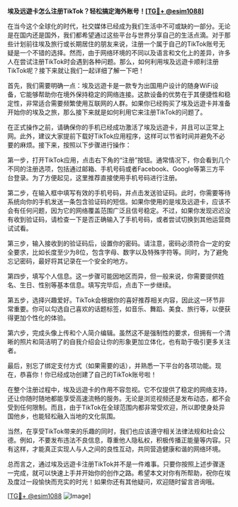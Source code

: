 **埃及远遊卡怎么注册TikTok？轻松搞定海外账号！[[TG💪+ @esim1088](https://t.me/s/esim1088)]**

在当今这个全球化的时代，社交媒体已经成为我们生活中不可或缺的一部分。无论是在国内还是国外，我们都希望通过这些平台与世界分享自己的生活点滴。对于那些计划前往埃及旅行或长期居住的朋友来说，注册一个属于自己的TikTok账号无疑是一个不错的选择。然而，由于网络环境的不同以及语言和文化上的差异，许多人在尝试注册TikTok时会遇到各种问题。那么，如何利用埃及远遊卡顺利注册TikTok呢？接下来就让我们一起详细了解一下吧！

首先，我们需要明确一点：埃及远遊卡是一款专为出国用户设计的随身WiFi设备，它能够帮助你在境外保持稳定的网络连接。这款设备的优势在于其便捷性和稳定性，非常适合需要频繁使用互联网的人群。如果你已经购买了埃及远遊卡并准备开始你的埃及之旅，那么接下来就是如何利用它来注册TikTok的问题了。

在正式操作之前，请确保你的手机已经成功激活了埃及远遊卡，并且可以正常上网。此外，建议大家提前下载好TikTok应用程序，这样可以节省时间并避免不必要的麻烦。接下来，按照以下步骤进行操作：

第一步，打开TikTok应用，点击右下角的“注册”按钮。通常情况下，你会看到几个不同的注册选项，包括通过邮箱、手机号码或者Facebook、Google等第三方平台登录。为了方便起见，这里推荐直接使用手机号码进行注册。

第二步，在输入框中填写有效的手机号码，并点击发送验证码。此时，你需要等待系统向你的手机发送一条包含验证码的短信。如果你使用的是埃及远遊卡，应该不会有任何问题，因为它的网络覆盖范围广泛且信号稳定。不过，如果你发现迟迟没有收到验证码，请检查一下是否正确输入了手机号码，或者尝试切换到其他运营商试试看。

第三步，输入接收到的验证码后，设置你的密码。请注意，密码必须符合一定的安全要求，比如长度至少为8位，包含字母、数字以及特殊字符等。同时，为了避免忘记密码，最好将其记录在一个安全的地方。

第四步，填写个人信息。这一步骤可能因地区而异，但一般来说，你需要提供姓名、生日、性别等基本信息。填写完毕后，点击下一步继续。

第五步，选择兴趣爱好。TikTok会根据你的喜好推荐相关内容，因此这一环节非常重要。你可以勾选自己喜欢的话题标签，如音乐、舞蹈、美食、旅行等，以便获得更加个性化的体验。

第六步，完成头像上传和个人简介编辑。虽然这不是强制性的要求，但拥有一个清晰的照片和简洁明了的自我介绍会让你的形象更加立体化，也有助于吸引更多关注者。

最后，别忘了绑定支付方式（如果需要的话），并熟悉一下平台的各项功能。现在，恭喜你！你已经成功创建了自己的TikTok账号啦！

在整个注册过程中，埃及远遊卡的作用不容忽视。它不仅提供了稳定的网络支持，还让你随时随地都能享受高速流畅的服务。无论是浏览视频还是发布动态，都不会受到任何限制。而且，由于TikTok在全球范围内都非常受欢迎，所以即使身处异国他乡，也能轻松融入当地的文化氛围。

当然，在享受TikTok带来的乐趣的同时，我们也应该遵守相关法律法规和社会公德。例如，不要发布违法不良信息，尊重他人隐私权，积极传播正能量等内容。只有这样，才能真正实现人与人之间的良性互动，共同营造健康和谐的网络环境。

总而言之，通过埃及远遊卡注册TikTok并不是一件难事。只要你按照上述步骤逐一完成，就可以快速上手并开始你的创作之路。希望本文对你有所帮助，祝你在埃及度过一段愉快而充实的时光！如果你还有其他疑问，欢迎随时留言咨询哦。

[[TG💪+ @esim1088](https://t.me/s/esim1088) ![Image](https://i.postimg.cc/4NQfJmqS/Snipaste-2025-05-13-00-14-12.png)]